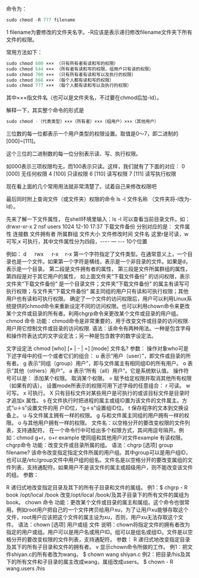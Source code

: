 
命令为：
```javascript
sudo chmod -R 777 filename
```
1
filename为要修改的文件夹名字。-R应该是表示递归修改filename文件夹下所有文件的权限。

常用方法如下：
```javascript
sudo chmod 600 ××× （只有所有者有读和写的权限）
sudo chmod 644 ××× （所有者有读和写的权限，组用户只有读的权限）
sudo chmod 700 ××× （只有所有者有读和写以及执行的权限）
sudo chmod 666 ××× （每个人都有读和写的权限）
sudo chmod 777 ××× （每个人都有读和写以及执行的权限）
```

其中×××指文件名（也可以是文件夹名，不过要在chmod后加-ld）。

解释一下，其实整个命令的形式是

```javascript
sudo chmod -（代表类型）×××（所有者）×××（组用户）×××（其他用户）
```

三位数的每一位都表示一个用户类型的权限设置。取值是0～7，即二进制的[000]~[111]。

这个三位的二进制数的每一位分别表示读、写、执行权限。

如000表示三项权限均无，而100表示只读。这样，我们就有了下面的对应：
0 [000] 无任何权限
4 [100] 只读权限
6 [110] 读写权限
7 [111] 读写执行权限

现在看上面的几个常用用法就非常清楚了。试着自己来修改权限吧

最后同时附上查询文件（或文件夹）权限的命令
ls -l 文件名称 （文件夹将-l改为-ld）。

先来了解一下文件属性，
在shell环境里输入：ls -l 可以查看当前目录文件。如：
drwxr-xr-x 2 nsf users 1024 12-10 17:37 下载文件备份
分别对应的是：
文件属性 连接数 文件拥有者 所属群组 文件大小 文件修改时间 文件名
这里r是可读，w可写,x 可执行，其中文件属性分为四段，---- — --- 10个位置

例如：
d 　 rwx 　 r-x　 r-x
第一个字符指定了文件类型。在通常意义上，一个目录也是一个文件。如果第一个字符是横线，表示是一个非目录的文件。如果是d，表示是一个目录。
第二段是文件拥有者的属性，
第三段是文件所属群组的属性，
第四段是对于其它用户的属性，
如上面文件夹“下载文件备份” 的访问权限，表示文件夹“下载文件备份” 是一个目录文件；文件夹“下载文件备份” 的属主有读写可执行权限；与文件夹“下载文件备份” 属主同组的用户只有读和可执行权限；其他用户也有读和可执行权限。
确定了一个文件的访问权限后，用户可以利用Linux系统提供的chmod命令来重新设定不同的访问权限。也可以利用chown命令来更改某个文件或目录的所有者。利用chgrp命令来更改某个文件或目录的用户组。
chmod 命令
功能：chmod命令是非常重要的，用于改变文件或目录的访问权限.用户用它控制文件或目录的访问权限.
语法：该命令有两种用法。一种是包含字母和操作符表达式的文字设定法；另一种是包含数字的数字设定法。

文字设定法
chmod [who] [+ | - | =] [mode] 文件名?
参数：
操作对象who可是下述字母中的任一个或者它们的组合：
u 表示“用户（user）”，即文件或目录的所有者。
g 表示“同组（group）用户”，即与文件属主有相同组ID的所有用户。
o 表示“其他（others）用户”。
a 表示“所有（all）用户”。它是系统默认值。
操作符号可以是：
添加某个权限。
取消某个权限。
= 赋予给定权限并取消其他所有权限（如果有的话）。
设置mode所表示的权限可用下述字母的任意组合：
r 可读。
w 可写。
x 可执行。
X 只有目标文件对某些用户是可执行的或该目标文件是目录时才追加x 属性。
s 在文件执行时把进程的属主或组ID置为该文件的文件属主。方式“u＋s”设置文件的用 户ID位，“g＋s”设置组ID位。
t 保存程序的文本到交换设备上。
u 与文件属主拥有一样的权限。
g 与和文件属主同组的用户拥有一样的权限。
o 与其他用户拥有一样的权限。
文件名：以空格分开的要改变权限的文件列表，支持通配符。
在一个命令行中可给出多个权限方式，其间用逗号隔开。例如：chmod g+r，o+r example
使同组和其他用户对文件example 有读权限。
chgrp命令
功能：改变文件或目录所属的组。
语法：chgrp [选项] group filename?
该命令改变指定指定文件所属的用户组。其中group可以是用户组ID，也可以是/etc/group文件中用户组的组名。文件名是以空格分开的要改变属组的文件列表，支持通配符。如果用户不是该文件的属主或超级用户，则不能改变该文件的组。
参数：

R 递归式地改变指定目录及其下的所有子目录和文件的属组。
例1：$ chgrp - R book /opt/local /book
改变/opt/local /book/及其子目录下的所有文件的属组为book。
chown 命令
功能：更改某个文件或目录的属主和属组。这个命令也很常用。例如root用户把自己的一个文件拷贝给用户xu，为了让用户xu能够存取这个文件，root用户应该把这个文件的属主设为xu，否则，用户xu无法存取这个文件。
语法：chown [选项] 用户或组 文件
说明：chown将指定文件的拥有者改为指定的用户或组。用户可以是用户名或用户ID。组可以是组名或组ID。文件是以空格分开的要改变权限的文件列表，支持通配符。
参数：
R 递归式地改变指定目录及其下的所有子目录和文件的拥有者。
v 显示chown命令所做的工作。
例1：把文件shiyan.c的所有者改为wang。
$ chown wang shiyan.c
例2：把目录/his及其下的所有文件和子目录的属主改成wang，属组改成users。
$ chown - R wang.users /his